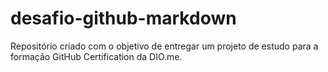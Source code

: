 # desafio-github-markdown
Repositório criado com o objetivo de entregar um projeto de estudo para a formação GitHub Certification da DIO.me.
